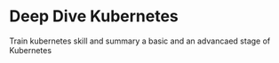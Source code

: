 # Deep Dive Kubernetes

Train kubernetes skill and summary a basic and an advancaed stage of Kubernetes
